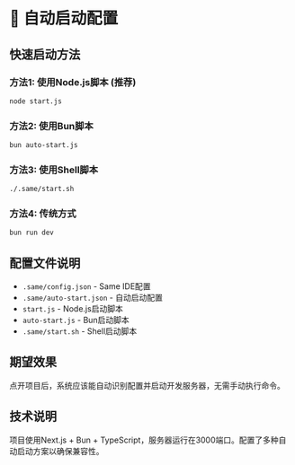 # 🚀 自动启动配置

## 快速启动方法

### 方法1: 使用Node.js脚本 (推荐)
```bash
node start.js
```

### 方法2: 使用Bun脚本
```bash
bun auto-start.js
```

### 方法3: 使用Shell脚本
```bash
./.same/start.sh
```

### 方法4: 传统方式
```bash
bun run dev
```

## 配置文件说明

- `.same/config.json` - Same IDE配置
- `.same/auto-start.json` - 自动启动配置
- `start.js` - Node.js启动脚本
- `auto-start.js` - Bun启动脚本
- `.same/start.sh` - Shell启动脚本

## 期望效果

点开项目后，系统应该能自动识别配置并启动开发服务器，无需手动执行命令。

## 技术说明

项目使用Next.js + Bun + TypeScript，服务器运行在3000端口。配置了多种自动启动方案以确保兼容性。
